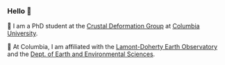 ### Hello 👋

<!--
**MeritxellC/MeritxellC** is a ✨ _special_ ✨ repository because its `README.md` (this file) appears on your GitHub profile.

Here are some ideas to get you started:

- 🔭 I’m currently working on ...
- 🌱 I’m currently learning ...
- 👯 I’m looking to collaborate on ...
- 🤔 I’m looking for help with ...
- 💬 Ask me about ...
- 📫 How to reach me: ...
- 😄 Pronouns: ...
- ⚡ Fun fact: ...
-->

🌱 I am a PhD student at the [Crustal Deformation Group](https://www.folarinkolawole.com) at [Columbia University](https://www.columbia.edu).

🌋 At Columbia, I am affiliated with the [Lamont-Doherty Earth Observatory](https://lamont.columbia.edu) and 
the [Dept. of Earth and Environmental Sciences](https://eesc.columbia.edu).